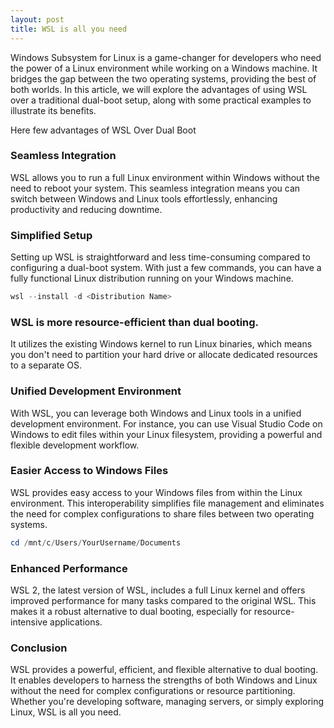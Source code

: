 ```yaml
---
layout: post
title: WSL is all you need
---
```


Windows Subsystem for Linux is a game-changer for developers who need the power of a Linux environment while working on a Windows machine. It bridges the gap between the two operating systems, providing the best of both worlds. In this article, we will explore the advantages of using WSL over a traditional dual-boot setup, along with some practical examples to illustrate its benefits.

Here few advantages of WSL Over Dual Boot

### Seamless Integration

WSL allows you to run a full Linux environment within Windows without the need to reboot your system. This seamless integration means you can switch between Windows and Linux tools effortlessly, enhancing productivity and reducing downtime.

### Simplified Setup

Setting up WSL is straightforward and less time-consuming compared to configuring a dual-boot system. With just a few commands, you can have a fully functional Linux distribution running on your Windows machine.

```powershell
wsl --install -d <Distribution Name>
```

### WSL is more resource-efficient than dual booting.

It utilizes the existing Windows kernel to run Linux binaries, which means you don't need to partition your hard drive or allocate dedicated resources to a separate OS.

### Unified Development Environment

With WSL, you can leverage both Windows and Linux tools in a unified development environment. For instance, you can use Visual Studio Code on Windows to edit files within your Linux filesystem, providing a powerful and flexible development workflow.

### Easier Access to Windows Files

WSL provides easy access to your Windows files from within the Linux environment. This interoperability simplifies file management and eliminates the need for complex configurations to share files between two operating systems.

```powershell
cd /mnt/c/Users/YourUsername/Documents
```

### Enhanced Performance

WSL 2, the latest version of WSL, includes a full Linux kernel and offers improved performance for many tasks compared to the original WSL. This makes it a robust alternative to dual booting, especially for resource-intensive applications.

### Conclusion

WSL provides a powerful, efficient, and flexible alternative to dual booting. It enables developers to harness the strengths of both Windows and Linux without the need for complex configurations or resource partitioning. Whether you're developing software, managing servers, or simply exploring Linux, WSL is all you need.

